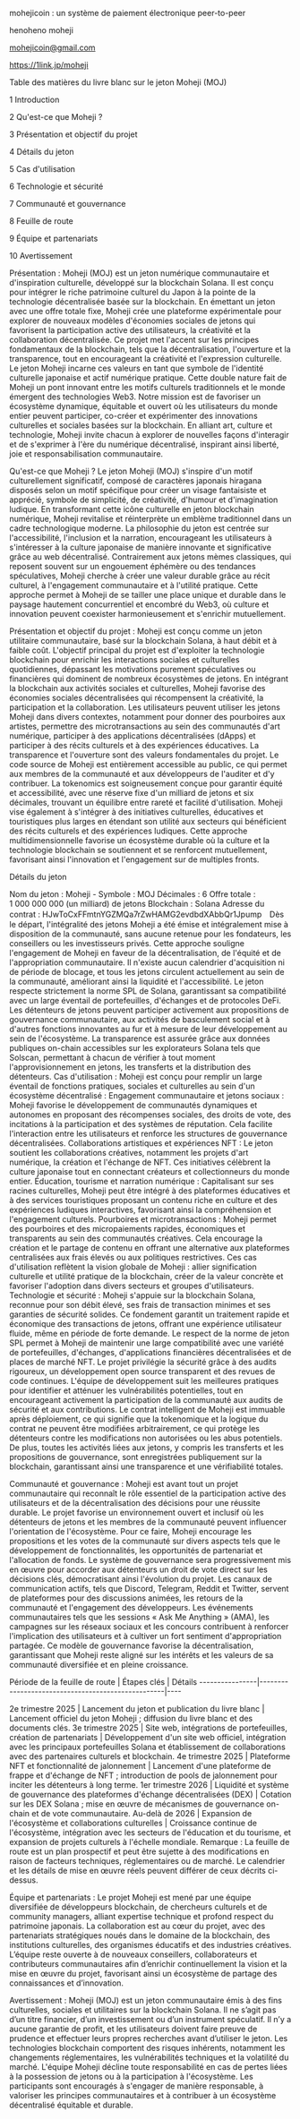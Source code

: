 mohejicoin : un système de paiement électronique peer-to-peer

henoheno moheji

mohejicoin@gmail.com

https://1link.jp/moheji

Table des matières du livre blanc sur le jeton Moheji (MOJ)

1 Introduction

2 Qu'est-ce que Moheji ?

3 Présentation et objectif du projet

4 Détails du jeton

5 Cas d'utilisation

6 Technologie et sécurité

7 Communauté et gouvernance

8 Feuille de route

9 Équipe et partenariats

10 Avertissement

Présentation : Moheji (MOJ) est un jeton numérique communautaire et d'inspiration culturelle, développé sur la blockchain Solana. Il est conçu pour intégrer le riche patrimoine culturel du Japon à la pointe de la technologie décentralisée basée sur la blockchain. En émettant un jeton avec une offre totale fixe, Moheji crée une plateforme expérimentale pour explorer de nouveaux modèles d'économies sociales de jetons qui favorisent la participation active des utilisateurs, la créativité et la collaboration décentralisée. Ce projet met l'accent sur les principes fondamentaux de la blockchain, tels que la décentralisation, l'ouverture et la transparence, tout en encourageant la créativité et l'expression culturelle. Le jeton Moheji incarne ces valeurs en tant que symbole de l'identité culturelle japonaise et actif numérique pratique. Cette double nature fait de Moheji un pont innovant entre les motifs culturels traditionnels et le monde émergent des technologies Web3. Notre mission est de favoriser un écosystème dynamique, équitable et ouvert où les utilisateurs du monde entier peuvent participer, co-créer et expérimenter des innovations culturelles et sociales basées sur la blockchain. En alliant art, culture et technologie, Moheji invite chacun à explorer de nouvelles façons d'interagir et de s'exprimer à l'ère du numérique décentralisé, inspirant ainsi liberté, joie et responsabilisation communautaire.

Qu'est-ce que Moheji ? Le jeton Moheji (MOJ) s'inspire d'un motif culturellement significatif, composé de caractères japonais hiragana disposés selon un motif spécifique pour créer un visage fantaisiste et apprécié, symbole de simplicité, de créativité, d'humour et d'imagination ludique. En transformant cette icône culturelle en jeton blockchain numérique, Moheji revitalise et réinterprète un emblème traditionnel dans un cadre technologique moderne. La philosophie du jeton est centrée sur l'accessibilité, l'inclusion et la narration, encourageant les utilisateurs à s'intéresser à la culture japonaise de manière innovante et significative grâce au web décentralisé. Contrairement aux jetons mèmes classiques, qui reposent souvent sur un engouement éphémère ou des tendances spéculatives, Moheji cherche à créer une valeur durable grâce au récit culturel, à l'engagement communautaire et à l'utilité pratique. Cette approche permet à Moheji de se tailler une place unique et durable dans le paysage hautement concurrentiel et encombré du Web3, où culture et innovation peuvent coexister harmonieusement et s'enrichir mutuellement.

Présentation et objectif du projet : Moheji est conçu comme un jeton utilitaire communautaire, basé sur la blockchain Solana, à haut débit et à faible coût. L'objectif principal du projet est d'exploiter la technologie blockchain pour enrichir les interactions sociales et culturelles quotidiennes, dépassant les motivations purement spéculatives ou financières qui dominent de nombreux écosystèmes de jetons. En intégrant la blockchain aux activités sociales et culturelles, Moheji favorise des économies sociales décentralisées qui récompensent la créativité, la participation et la collaboration. Les utilisateurs peuvent utiliser les jetons Moheji dans divers contextes, notamment pour donner des pourboires aux artistes, permettre des microtransactions au sein des communautés d'art numérique, participer à des applications décentralisées (dApps) et participer à des récits culturels et à des expériences éducatives. La transparence et l'ouverture sont des valeurs fondamentales du projet. Le code source de Moheji est entièrement accessible au public, ce qui permet aux membres de la communauté et aux développeurs de l'auditer et d'y contribuer. La tokenomics est soigneusement conçue pour garantir équité et accessibilité, avec une réserve fixe d'un milliard de jetons et six décimales, trouvant un équilibre entre rareté et facilité d'utilisation. Moheji vise également à s'intégrer à des initiatives culturelles, éducatives et touristiques plus larges en étendant son utilité aux secteurs qui bénéficient des récits culturels et des expériences ludiques. Cette approche multidimensionnelle favorise un écosystème durable où la culture et la technologie blockchain se soutiennent et se renforcent mutuellement, favorisant ainsi l'innovation et l'engagement sur de multiples fronts.

Détails du jeton

Nom du jeton : Moheji - Symbole : MOJ
Décimales : 6
Offre totale : 1 000 000 000 (un milliard) de jetons
Blockchain : Solana
Adresse du contrat : HJwToCxFFmtnYGZMQa7rZwHAMG2evdbdXAbbQr1Jpump　Dès le départ, l'intégralité des jetons Moheji a été émise et intégralement mise à disposition de la communauté, sans aucune retenue pour les fondateurs, les conseillers ou les investisseurs privés. Cette approche souligne l'engagement de Moheji en faveur de la décentralisation, de l'équité et de l'appropriation communautaire. Il n'existe aucun calendrier d'acquisition ni de période de blocage, et tous les jetons circulent actuellement au sein de la communauté, améliorant ainsi la liquidité et l'accessibilité. Le jeton respecte strictement la norme SPL de Solana, garantissant sa compatibilité avec un large éventail de portefeuilles, d'échanges et de protocoles DeFi. Les détenteurs de jetons peuvent participer activement aux propositions de gouvernance communautaire, aux activités de basculement social et à d'autres fonctions innovantes au fur et à mesure de leur développement au sein de l'écosystème. La transparence est assurée grâce aux données publiques on-chain accessibles sur les explorateurs Solana tels que Solscan, permettant à chacun de vérifier à tout moment l'approvisionnement en jetons, les transferts et la distribution des détenteurs. Cas d'utilisation : Moheji est conçu pour remplir un large éventail de fonctions pratiques, sociales et culturelles au sein d'un écosystème décentralisé :
Engagement communautaire et jetons sociaux : Moheji favorise le développement de communautés dynamiques et autonomes en proposant des récompenses sociales, des droits de vote, des incitations à la participation et des systèmes de réputation. Cela facilite l'interaction entre les utilisateurs et renforce les structures de gouvernance décentralisées.
Collaborations artistiques et expériences NFT : Le jeton soutient les collaborations créatives, notamment les projets d'art numérique, la création et l'échange de NFT. Ces initiatives célèbrent la culture japonaise tout en connectant créateurs et collectionneurs du monde entier.
Éducation, tourisme et narration numérique : Capitalisant sur ses racines culturelles, Moheji peut être intégré à des plateformes éducatives et à des services touristiques proposant un contenu riche en culture et des expériences ludiques interactives, favorisant ainsi la compréhension et l'engagement culturels.
Pourboires et microtransactions : Moheji permet des pourboires et des micropaiements rapides, économiques et transparents au sein des communautés créatives. Cela encourage la création et le partage de contenu en offrant une alternative aux plateformes centralisées aux frais élevés ou aux politiques restrictives. Ces cas d'utilisation reflètent la vision globale de Moheji : allier signification culturelle et utilité pratique de la blockchain, créer de la valeur concrète et favoriser l'adoption dans divers secteurs et groupes d'utilisateurs.
Technologie et sécurité : Moheji s'appuie sur la blockchain Solana, reconnue pour son débit élevé, ses frais de transaction minimes et ses garanties de sécurité solides. Ce fondement garantit un traitement rapide et économique des transactions de jetons, offrant une expérience utilisateur fluide, même en période de forte demande. Le respect de la norme de jeton SPL permet à Moheji de maintenir une large compatibilité avec une variété de portefeuilles, d'échanges, d'applications financières décentralisées et de places de marché NFT. Le projet privilégie la sécurité grâce à des audits rigoureux, un développement open source transparent et des revues de code continues. L'équipe de développement suit les meilleures pratiques pour identifier et atténuer les vulnérabilités potentielles, tout en encourageant activement la participation de la communauté aux audits de sécurité et aux contributions. Le contrat intelligent de Moheji est immuable après déploiement, ce qui signifie que la tokenomique et la logique du contrat ne peuvent être modifiées arbitrairement, ce qui protège les détenteurs contre les modifications non autorisées ou les abus potentiels. De plus, toutes les activités liées aux jetons, y compris les transferts et les propositions de gouvernance, sont enregistrées publiquement sur la blockchain, garantissant ainsi une transparence et une vérifiabilité totales.

Communauté et gouvernance : Moheji est avant tout un projet communautaire qui reconnaît le rôle essentiel de la participation active des utilisateurs et de la décentralisation des décisions pour une réussite durable. Le projet favorise un environnement ouvert et inclusif où les détenteurs de jetons et les membres de la communauté peuvent influencer l'orientation de l'écosystème. Pour ce faire, Moheji encourage les propositions et les votes de la communauté sur divers aspects tels que le développement de fonctionnalités, les opportunités de partenariat et l'allocation de fonds. Le système de gouvernance sera progressivement mis en œuvre pour accorder aux détenteurs un droit de vote direct sur les décisions clés, démocratisant ainsi l'évolution du projet. Les canaux de communication actifs, tels que Discord, Telegram, Reddit et Twitter, servent de plateformes pour des discussions animées, les retours de la communauté et l'engagement des développeurs. Les événements communautaires tels que les sessions « Ask Me Anything » (AMA), les campagnes sur les réseaux sociaux et les concours contribuent à renforcer l'implication des utilisateurs et à cultiver un fort sentiment d'appropriation partagée. Ce modèle de gouvernance favorise la décentralisation, garantissant que Moheji reste aligné sur les intérêts et les valeurs de sa communauté diversifiée et en pleine croissance.

Période de la feuille de route | Étapes clés | Détails ----------------|---------------------------------------------------|----

2e trimestre 2025 | Lancement du jeton et publication du livre blanc | Lancement officiel du jeton Moheji ; diffusion du livre blanc et des documents clés. 3e trimestre 2025 | Site web, intégrations de portefeuilles, création de partenariats | Développement d'un site web officiel, intégration avec les principaux portefeuilles Solana et établissement de collaborations avec des partenaires culturels et blockchain. 4e trimestre 2025 | Plateforme NFT et fonctionnalité de jalonnement | Lancement d'une plateforme de frappe et d'échange de NFT ; introduction de pools de jalonnement pour inciter les détenteurs à long terme. 1er trimestre 2026 | Liquidité et système de gouvernance des plateformes d'échange décentralisées (DEX) | Cotation sur les DEX Solana ; mise en œuvre de mécanismes de gouvernance on-chain et de vote communautaire. Au-delà de 2026 | Expansion de l'écosystème et collaborations culturelles | Croissance continue de l'écosystème, intégration avec les secteurs de l'éducation et du tourisme, et expansion de projets culturels à l'échelle mondiale. Remarque : La feuille de route est un plan prospectif et peut être sujette à des modifications en raison de facteurs techniques, réglementaires ou de marché. Le calendrier et les détails de mise en œuvre réels peuvent différer de ceux décrits ci-dessus.

Équipe et partenariats : Le projet Moheji est mené par une équipe diversifiée de développeurs blockchain, de chercheurs culturels et de community managers, alliant expertise technique et profond respect du patrimoine japonais. La collaboration est au cœur du projet, avec des partenariats stratégiques noués dans le domaine de la blockchain, des institutions culturelles, des organismes éducatifs et des industries créatives. L’équipe reste ouverte à de nouveaux conseillers, collaborateurs et contributeurs communautaires afin d’enrichir continuellement la vision et la mise en œuvre du projet, favorisant ainsi un écosystème de partage des connaissances et d’innovation.

Avertissement : Moheji (MOJ) est un jeton communautaire émis à des fins culturelles, sociales et utilitaires sur la blockchain Solana. Il ne s’agit pas d’un titre financier, d’un investissement ou d’un instrument spéculatif. Il n’y a aucune garantie de profit, et les utilisateurs doivent faire preuve de prudence et effectuer leurs propres recherches avant d’utiliser le jeton. Les technologies blockchain comportent des risques inhérents, notamment les changements réglementaires, les vulnérabilités techniques et la volatilité du marché. L'équipe Moheji décline toute responsabilité en cas de pertes liées à la possession de jetons ou à la participation à l'écosystème. Les participants sont encouragés à s'engager de manière responsable, à valoriser les principes communautaires et à contribuer à un écosystème décentralisé équitable et durable.
